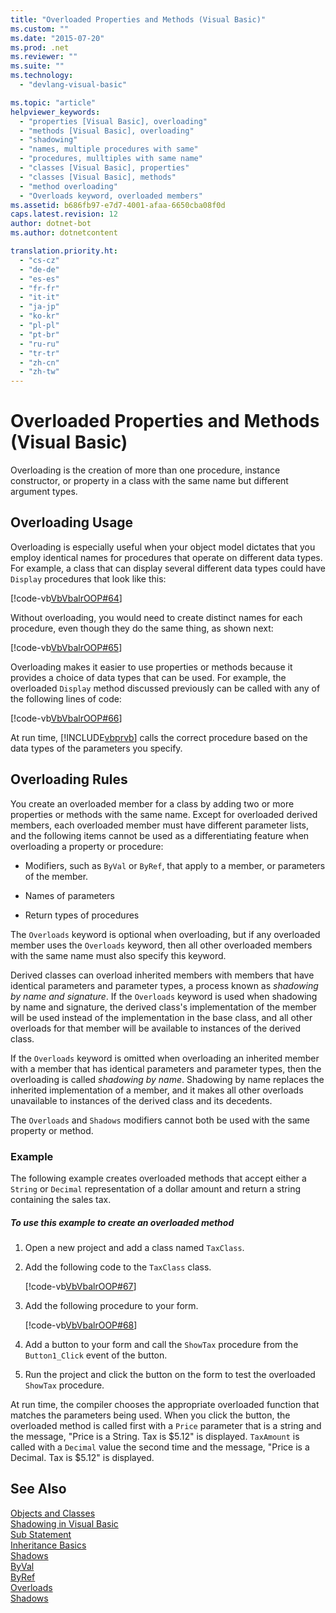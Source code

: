 ```yaml
---
title: "Overloaded Properties and Methods (Visual Basic)"
ms.custom: ""
ms.date: "2015-07-20"
ms.prod: .net
ms.reviewer: ""
ms.suite: ""
ms.technology: 
  - "devlang-visual-basic"

ms.topic: "article"
helpviewer_keywords: 
  - "properties [Visual Basic], overloading"
  - "methods [Visual Basic], overloading"
  - "shadowing"
  - "names, multiple procedures with same"
  - "procedures, mulltiples with same name"
  - "classes [Visual Basic], properties"
  - "classes [Visual Basic], methods"
  - "method overloading"
  - "Overloads keyword, overloaded members"
ms.assetid: b686fb97-e7d7-4001-afaa-6650cba08f0d
caps.latest.revision: 12
author: dotnet-bot
ms.author: dotnetcontent

translation.priority.ht: 
  - "cs-cz"
  - "de-de"
  - "es-es"
  - "fr-fr"
  - "it-it"
  - "ja-jp"
  - "ko-kr"
  - "pl-pl"
  - "pt-br"
  - "ru-ru"
  - "tr-tr"
  - "zh-cn"
  - "zh-tw"
---
```

# Overloaded Properties and Methods (Visual Basic)
Overloading is the creation of more than one procedure, instance constructor, or property in a class with the same name but different argument types.  
  
## Overloading Usage  
 Overloading is especially useful when your object model dictates that you employ identical names for procedures that operate on different data types. For example, a class that can display several different data types could have `Display` procedures that look like this:  
  
 [!code-vb[VbVbalrOOP#64](../../../../visual-basic/misc/codesnippet/VisualBasic/overloaded-properties-and-methods_1.vb)]  
  
 Without overloading, you would need to create distinct names for each procedure, even though they do the same thing, as shown next:  
  
 [!code-vb[VbVbalrOOP#65](../../../../visual-basic/misc/codesnippet/VisualBasic/overloaded-properties-and-methods_2.vb)]  
  
 Overloading makes it easier to use properties or methods because it provides a choice of data types that can be used. For example, the overloaded `Display` method discussed previously can be called with any of the following lines of code:  
  
 [!code-vb[VbVbalrOOP#66](../../../../visual-basic/misc/codesnippet/VisualBasic/overloaded-properties-and-methods_3.vb)]  
  
 At run time, [!INCLUDE[vbprvb](~/includes/vbprvb-md.md)] calls the correct procedure based on the data types of the parameters you specify.  
  
## Overloading Rules  
 You create an overloaded member for a class by adding two or more properties or methods with the same name. Except for overloaded derived members, each overloaded member must have different parameter lists, and the following items cannot be used as a differentiating feature when overloading a property or procedure:  
  
-   Modifiers, such as `ByVal` or `ByRef`, that apply to a member, or parameters of the member.  
  
-   Names of parameters  
  
-   Return types of procedures  
  
 The `Overloads` keyword is optional when overloading, but if any overloaded member uses the `Overloads` keyword, then all other overloaded members with the same name must also specify this keyword.  
  
 Derived classes can overload inherited members with members that have identical parameters and parameter types, a process known as *shadowing by name and signature*. If the `Overloads` keyword is used when shadowing by name and signature, the derived class's implementation of the member will be used instead of the implementation in the base class, and all other overloads for that member will be available to instances of the derived class.  
  
 If the `Overloads` keyword is omitted when overloading an inherited member with a member that has identical parameters and parameter types, then the overloading is called *shadowing by name*. Shadowing by name replaces the inherited implementation of a member, and it makes all other overloads unavailable to instances of the derived class and its decedents.  
  
 The `Overloads` and `Shadows` modifiers cannot both be used with the same property or method.  
  
### Example  
 The following example creates overloaded methods that accept either a `String` or `Decimal` representation of a dollar amount and return a string containing the sales tax.  
  
##### To use this example to create an overloaded method  
  
1.  Open a new project and add a class named `TaxClass`.  
  
2.  Add the following code to the `TaxClass` class.  
  
     [!code-vb[VbVbalrOOP#67](../../../../visual-basic/misc/codesnippet/VisualBasic/overloaded-properties-and-methods_4.vb)]  
  
3.  Add the following procedure to your form.  
  
     [!code-vb[VbVbalrOOP#68](../../../../visual-basic/misc/codesnippet/VisualBasic/overloaded-properties-and-methods_5.vb)]  
  
4.  Add a button to your form and call the `ShowTax` procedure from the `Button1_Click` event of the button.  
  
5.  Run the project and click the button on the form to test the overloaded `ShowTax` procedure.  
  
 At run time, the compiler chooses the appropriate overloaded function that matches the parameters being used. When you click the button, the overloaded method is called first with a `Price` parameter that is a string and the message, "Price is a String. Tax is $5.12" is displayed. `TaxAmount` is called with a `Decimal` value the second time and the message, "Price is a Decimal. Tax is $5.12" is displayed.  
  
## See Also  
 [Objects and Classes](../../../../visual-basic/programming-guide/language-features/objects-and-classes/index.md)   
 [Shadowing in Visual Basic](../../../../visual-basic/programming-guide/language-features/declared-elements/shadowing.md)   
 [Sub Statement](../../../../visual-basic/language-reference/statements/sub-statement.md)   
 [Inheritance Basics](../../../../visual-basic/programming-guide/language-features/objects-and-classes/inheritance-basics.md)   
 [Shadows](../../../../visual-basic/language-reference/modifiers/shadows.md)   
 [ByVal](../../../../visual-basic/language-reference/modifiers/byval.md)   
 [ByRef](../../../../visual-basic/language-reference/modifiers/byref.md)   
 [Overloads](../../../../visual-basic/language-reference/modifiers/overloads.md)   
 [Shadows](../../../../visual-basic/language-reference/modifiers/shadows.md)
